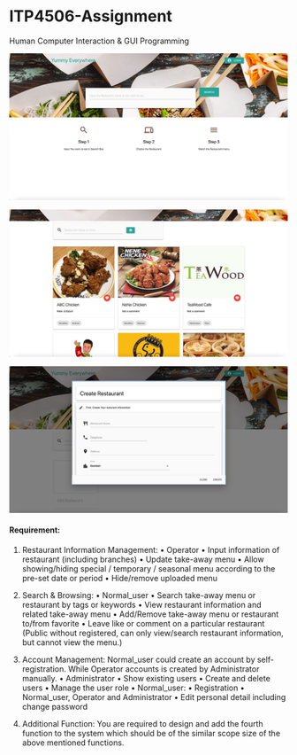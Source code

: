 
# ITP4506-Assignment
Human Computer Interaction &amp; GUI Programming

![image](https://github.com/jerrykhh/YummyEverywhere/blob/master/demo/demo-image1.jpg)

![image](https://github.com/jerrykhh/YummyEverywhere/blob/master/demo/demo-image2.jpg)

![image](https://github.com/jerrykhh/YummyEverywhere/blob/master/demo/demo-image3.jpg)

#### Requirement: 

1. Restaurant Information Management:
• Operator
• Input information of restaurant (including branches)
• Update take-away menu
• Allow showing/hiding special / temporary / seasonal menu according to the pre-set date or period
• Hide/remove uploaded menu

2. Search & Browsing:
• Normal_user
• Search take-away menu or restaurant by tags or keywords
• View restaurant information and related take-away menu
• Add/Remove take-away menu or restaurant to/from favorite
• Leave like or comment on a particular restaurant
(Public without registered, can only view/search restaurant information, but cannot view the menu.)

3. Account Management:
Normal_user could create an account by self-registration. While Operator accounts is created by Administrator
manually.
• Administrator
• Show existing users
• Create and delete users
• Manage the user role
• Normal_user:
• Registration
• Normal_user, Operator and Administrator
• Edit personal detail including change password

4. Additional Function:
You are required to design and add the fourth function to the system which should be of the similar scope
size of the above mentioned functions.